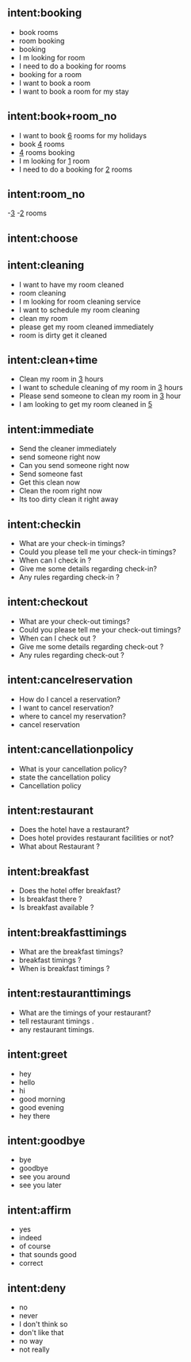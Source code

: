<!-- Booking intents -->
## intent:booking
- book rooms 
- room booking
- booking
- I m looking for room 
- I need to do a booking for rooms
- booking for a room
- I want to book a room 
- I want to book a room for my stay

## intent:book+room_no
- I want to book [6](number_of_rooms) rooms for my holidays
- book [4](number_of_rooms) rooms 
- [4](number_of_rooms) rooms booking
- I m looking for [1](number_of_rooms) room 
- I need to do a booking for [2](number_of_rooms) rooms
## intent:room_no
-[3](number_of_rooms)
-[2](number_of_rooms) rooms

## intent:choose
<!-- Cleaning intents -->
## intent:cleaning
- I want to have my room cleaned 
- room cleaning
- I m looking for room cleaning service 
- I want to schedule my room cleaning
- clean my room
- please get my room cleaned immediately
- room is dirty get it cleaned
<!-- ## intent:time
-please send someone in [3](number_of_hours) hours
-Send in [3](number_of_hours) hrs
-Clean the room in [2](number_of_hours) hours
-Clea in [2](number_of_hours) hours -->
## intent:clean+time
- Clean my room in [3](number_of_hours) hours
- I want to schedule cleaning of my room in [3](number_of_hours) hours
- Please send someone to clean my room in [3](number_of_hours) hour
- I am looking to get my room cleaned in [5](number_of_hours)

## intent:immediate
- Send the cleaner immediately
- send someone right now
- Can you send someone right now
- Send someone fast
- Get this clean now
- Clean the room right now
- Its too dirty clean it right away
<!-- FAQ's -->
## intent:checkin
- What are your check-in timings?
- Could you please tell me your check-in timings?
- When can I check in ?
- Give me some details regarding check-in?
- Any rules regarding check-in ?
## intent:checkout
- What are your check-out timings?
- Could you please tell me your check-out timings?
- When can I check out ?
- Give me some details regarding check-out ?
- Any rules regarding check-out ?
## intent:cancelreservation
- How do I cancel a reservation?
- I want to cancel reservation?
- where to cancel my reservation?
- cancel  reservation
## intent:cancellationpolicy
- What is your cancellation policy?
- state the cancellation policy
- Cancellation policy
## intent:restaurant
- Does the hotel have a restaurant?
- Does hotel provides restaurant facilities or not?
- What about Restaurant ?
## intent:breakfast
- Does the hotel offer breakfast?
- Is breakfast there ?
- Is breakfast available ?
## intent:breakfasttimings
- What are the breakfast timings?
- breakfast timings ?
- When is  breakfast timings ?
## intent:restauranttimings
- What are the timings of your restaurant?
- tell restaurant timings .
- any restaurant timings.
 <!-- Greetings -->
## intent:greet
- hey
- hello
- hi
- good morning
- good evening
- hey there

## intent:goodbye
- bye
- goodbye
- see you around
- see you later

## intent:affirm
- yes
- indeed
- of course
- that sounds good
- correct

## intent:deny
- no
- never
- I don't think so
- don't like that
- no way
- not really

